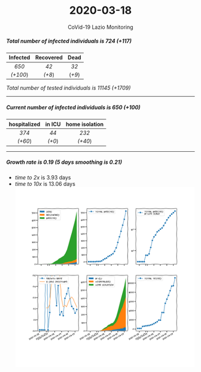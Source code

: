<div align='center'>

# 2020-03-18
CoVid-19 Lazio Monitoring
</div>

##### Total number of infected individuals is 724 (+117)
Infected | Recovered | Dead
:---: | :---: | :---:
*650* | *42* | *32*
*(+100*) | *(+8*) | (*+9*)

*Total number of tested individuals is 11145 (+1709)*
***
##### Current number of infected individuals is 650 (+100)
hospitalized | in ICU | home isolation
:---: | :---: | :---:
*374* |*44* |*232*
*(+60*) |*(+0*) |*(+40*)
***
##### Growth rate is 0.19 (5 days smoothing is 0.21)
- *time to 2x* is 3.93 days
- *time to 10x* is 13.06 days
![stats][stats]

[stats]: stats_Lazio.png
